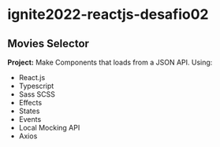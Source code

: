 # ignite2022-reactjs-desafio02

<h2>Movies Selector</h2>

<strong>Project:</strong> Make Components that loads from a JSON API.  Using:

<ul>
  <li>React.js</li>
  <li>Typescript</li>
  <li>Sass SCSS</li>
  <li>Effects</li>
  <li>States</li>
  <li>Events</li>
  <li>Local Mocking API</li>
  <li>Axios</li>
</ul>
